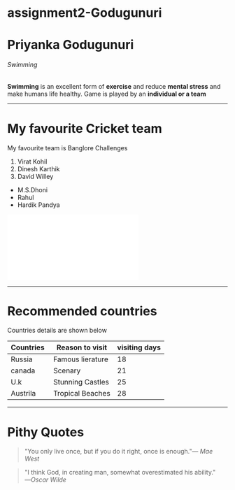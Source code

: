 # assignment2-Godugunuri
# Priyanka Godugunuri
###### Swimming 
**Swimming** 
is  an excellent form of **exercise** and  reduce **mental stress**  and make humans life  healthy. Game is played by an **individual or a team**   

____
# My favourite Cricket team
My favourite team is Banglore Challenges
1. Virat Kohil
2. Dinesh Karthik
3. David Willey

* M.S.Dhoni
* Rahul
* Hardik Pandya

![Aboutme link](AboutMe.md)

---

# Recommended countries
Countries details are shown below

| Countries  | Reason to visit | visiting days |
|------------|-----------------|---------------|
| Russia     | Famous lierature| 18            |
|canada      | Scenary         | 21            |
|U.k         |Stunning Castles | 25            |
|Austrila    | Tropical Beaches| 28            |

---

# Pithy Quotes
> "You only live once, but if you do it right, once is enough."― *Mae West*

>"I think God, in creating man, somewhat overestimated his ability."
―*Oscar Wilde*





